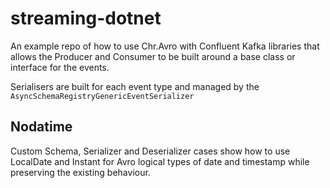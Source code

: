 # streaming-dotnet

An example repo of how to use Chr.Avro with Confluent Kafka libraries that allows the Producer and Consumer to be built around a base class or interface for the events.

Serialisers are built for each event type and managed by the `AsyncSchemaRegistryGenericEventSerializer`

## Nodatime
Custom Schema, Serializer and Deserializer cases show how to use LocalDate and Instant for Avro logical types of date and timestamp while preserving the existing behaviour.
